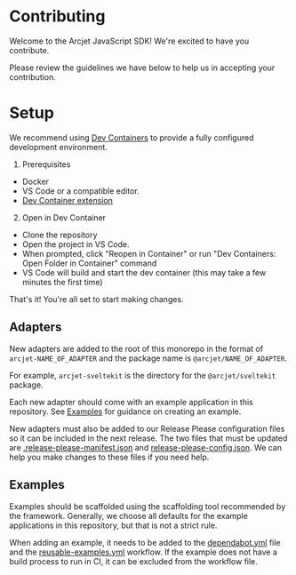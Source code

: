 # Contributing

Welcome to the Arcjet JavaScript SDK! We're excited to have you contribute.

Please review the guidelines we have below to help us in accepting your
contribution.

# Setup

We recommend using [Dev Containers](https://code.visualstudio.com/docs/devcontainers/containers) to provide a fully configured development environment.

1. Prerequisites
  - Docker
  - VS Code or a compatible editor.
  - [Dev Container extension](https://marketplace.visualstudio.com/items?itemName=ms-vscode-remote.remote-containers)

2. Open in Dev Container
 - Clone the repository
 - Open the project in VS Code.
 - When prompted, click "Reopen in Container" or run "Dev Containers: Open Folder in Container" command
 - VS Code will build and start the dev container (this may take a few minutes the first time)
 
That's it! You're all set to start making changes.

## Adapters

New adapters are added to the root of this monorepo in the format of
`arcjet-NAME_OF_ADAPTER` and the package name is `@arcjet/NAME_OF_ADAPTER`.

For example, `arcjet-sveltekit` is the directory for the `@arcjet/sveltekit`
package.

Each new adapter should come with an example application in this repository. See
[Examples](#examples) for guidance on creating an example.

New adapters must also be added to our Release Please configuration files so it
can be included in the next release. The two files that must be updated are
[.release-please-manifest.json](./.github/.release-please-manifest.json) and
[release-please-config.json](./.github/release-please-config.json). We can help
you make changes to these files if you need help.

## Examples

Examples should be scaffolded using the scaffolding tool recommended by the
framework. Generally, we choose all defaults for the example applications in
this repository, but that is not a strict rule.

When adding an example, it needs to be added to the
[dependabot.yml](./.github/dependabot.yml) file and the
[reusable-examples.yml](./.github/workflows/reusable-examples.yml) workflow. If
the example does not have a build process to run in CI, it can be excluded from
the workflow file.
